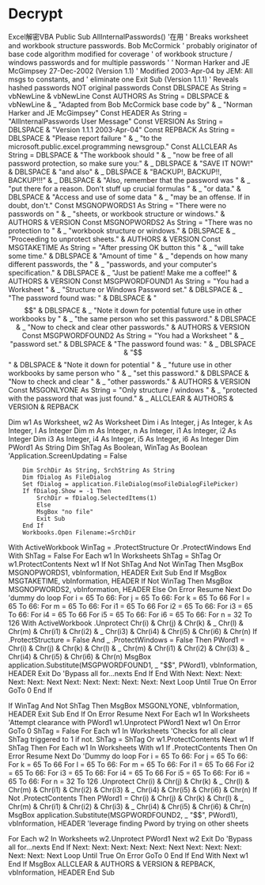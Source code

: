 # Decrypt
Excel解密VBA
Public Sub AllInternalPasswords()  '在用
' Breaks worksheet and workbook structure passwords. Bob McCormick
' probably originator of base code algorithm modified for coverage
' of workbook structure / windows passwords and for multiple passwords
'
' Norman Harker and JE McGimpsey 27-Dec-2002 (Version 1.1)
' Modified 2003-Apr-04 by JEM: All msgs to constants, and
' eliminate one Exit Sub (Version 1.1.1)
' Reveals hashed passwords NOT original passwords
Const DBLSPACE As String = vbNewLine & vbNewLine
Const AUTHORS As String = DBLSPACE & vbNewLine & _
"Adapted from Bob McCormick base code by" & _
"Norman Harker and JE McGimpsey"
Const HEADER As String = "AllInternalPasswords User Message"
Const VERSION As String = DBLSPACE & "Version 1.1.1 2003-Apr-04"
Const REPBACK As String = DBLSPACE & "Please report failure " & _
"to the microsoft.public.excel.programming newsgroup."
Const ALLCLEAR As String = DBLSPACE & "The workbook should " & _
"now be free of all password protection, so make sure you:" & _
DBLSPACE & "SAVE IT NOW!" & DBLSPACE & "and also" & _
DBLSPACE & "BACKUP!, BACKUP!!, BACKUP!!!" & _
DBLSPACE & "Also, remember that the password was " & _
"put there for a reason. Don't stuff up crucial formulas " & _
"or data." & DBLSPACE & "Access and use of some data " & _
"may be an offense. If in doubt, don't."
Const MSGNOPWORDS1 As String = "There were no passwords on " & _
"sheets, or workbook structure or windows." & AUTHORS & VERSION
Const MSGNOPWORDS2 As String = "There was no protection to " & _
"workbook structure or windows." & DBLSPACE & _
"Proceeding to unprotect sheets." & AUTHORS & VERSION
Const MSGTAKETIME As String = "After pressing OK button this " & _
"will take some time." & DBLSPACE & "Amount of time " & _
"depends on how many different passwords, the " & _
"passwords, and your computer's specification." & DBLSPACE & _
"Just be patient! Make me a coffee!" & AUTHORS & VERSION
Const MSGPWORDFOUND1 As String = "You had a Worksheet " & _
"Structure or Windows Password set." & DBLSPACE & _
"The password found was: " & DBLSPACE & "$$" & DBLSPACE & _
"Note it down for potential future use in other workbooks by " & _
"the same person who set this password." & DBLSPACE & _
"Now to check and clear other passwords." & AUTHORS & VERSION
Const MSGPWORDFOUND2 As String = "You had a Worksheet " & _
"password set." & DBLSPACE & "The password found was: " & _
DBLSPACE & "$$" & DBLSPACE & "Note it down for potential " & _
"future use in other workbooks by same person who " & _
"set this password." & DBLSPACE & "Now to check and clear " & _
"other passwords." & AUTHORS & VERSION
Const MSGONLYONE As String = "Only structure / windows " & _
"protected with the password that was just found." & _
ALLCLEAR & AUTHORS & VERSION & REPBACK

Dim w1 As Worksheet, w2 As Worksheet
Dim i As Integer, j As Integer, k As Integer, l As Integer
Dim m As Integer, n As Integer, i1 As Integer, i2 As Integer
Dim i3 As Integer, i4 As Integer, i5 As Integer, i6 As Integer
Dim PWord1 As String
Dim ShTag As Boolean, WinTag As Boolean
'Application.ScreenUpdating = False


        Dim SrchDir As String, SrchString As String
        Dim fDialog As FileDialog
        Set fDialog = application.FileDialog(msoFileDialogFilePicker)
        If fDialog.Show = -1 Then
            SrchDir = fDialog.SelectedItems(1)
            Else
            MsgBox "no file"
            Exit Sub
        End If
        Workbooks.Open Filename:=SrchDir


With ActiveWorkbook
WinTag = .ProtectStructure Or .ProtectWindows
End With
ShTag = False
For Each w1 In Worksheets
ShTag = ShTag Or w1.ProtectContents
Next w1
If Not ShTag And Not WinTag Then
MsgBox MSGNOPWORDS1, vbInformation, HEADER
Exit Sub
End If
MsgBox MSGTAKETIME, vbInformation, HEADER
If Not WinTag Then
MsgBox MSGNOPWORDS2, vbInformation, HEADER
Else
On Error Resume Next
Do 'dummy do loop
For i = 65 To 66: For j = 65 To 66: For k = 65 To 66
For l = 65 To 66: For m = 65 To 66: For i1 = 65 To 66
For i2 = 65 To 66: For i3 = 65 To 66: For i4 = 65 To 66
For i5 = 65 To 66: For i6 = 65 To 66: For n = 32 To 126
With ActiveWorkbook
.Unprotect Chr(i) & Chr(j) & Chr(k) & _
Chr(l) & Chr(m) & Chr(i1) & Chr(i2) & _
Chr(i3) & Chr(i4) & Chr(i5) & Chr(i6) & Chr(n)
If .ProtectStructure = False And _
.ProtectWindows = False Then
PWord1 = Chr(i) & Chr(j) & Chr(k) & Chr(l) & _
Chr(m) & Chr(i1) & Chr(i2) & Chr(i3) & _
Chr(i4) & Chr(i5) & Chr(i6) & Chr(n)
MsgBox application.Substitute(MSGPWORDFOUND1, _
"$$", PWord1), vbInformation, HEADER
Exit Do 'Bypass all for...nexts
End If
End With
Next: Next: Next: Next: Next: Next
Next: Next: Next: Next: Next: Next
Loop Until True
On Error GoTo 0
End If

If WinTag And Not ShTag Then
MsgBox MSGONLYONE, vbInformation, HEADER
Exit Sub
End If
On Error Resume Next
For Each w1 In Worksheets
'Attempt clearance with PWord1
w1.Unprotect PWord1
Next w1
On Error GoTo 0
ShTag = False
For Each w1 In Worksheets
'Checks for all clear ShTag triggered to 1 if not.
ShTag = ShTag Or w1.ProtectContents
Next w1
If ShTag Then
For Each w1 In Worksheets
With w1
If .ProtectContents Then
On Error Resume Next
Do 'Dummy do loop
For i = 65 To 66: For j = 65 To 66: For k = 65 To 66
For l = 65 To 66: For m = 65 To 66: For i1 = 65 To 66
For i2 = 65 To 66: For i3 = 65 To 66: For i4 = 65 To 66
For i5 = 65 To 66: For i6 = 65 To 66: For n = 32 To 126
.Unprotect Chr(i) & Chr(j) & Chr(k) & _
Chr(l) & Chr(m) & Chr(i1) & Chr(i2) & Chr(i3) & _
Chr(i4) & Chr(i5) & Chr(i6) & Chr(n)
If Not .ProtectContents Then
PWord1 = Chr(i) & Chr(j) & Chr(k) & Chr(l) & _
Chr(m) & Chr(i1) & Chr(i2) & Chr(i3) & _
Chr(i4) & Chr(i5) & Chr(i6) & Chr(n)
MsgBox application.Substitute(MSGPWORDFOUND2, _
"$$", PWord1), vbInformation, HEADER
'leverage finding Pword by trying on other sheets

For Each w2 In Worksheets
w2.Unprotect PWord1
Next w2
Exit Do 'Bypass all for...nexts
End If
Next: Next: Next: Next: Next: Next
Next: Next: Next: Next: Next: Next
Loop Until True
On Error GoTo 0
End If
End With
Next w1
End If
MsgBox ALLCLEAR & AUTHORS & VERSION & REPBACK, vbInformation, HEADER
End Sub




